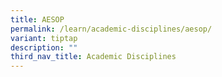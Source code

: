 ```yaml
---
title: AESOP
permalink: /learn/academic-disciplines/aesop/
variant: tiptap
description: ""
third_nav_title: Academic Disciplines
---
```

